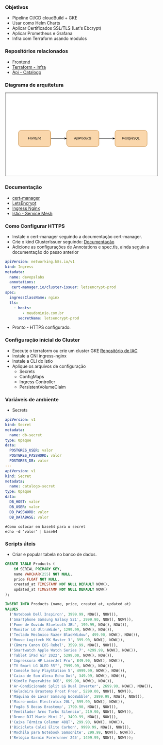 

### Objetivos
 - Pipeline CI/CD cloudBuild + GKE
 - Usar como Helm Charts 
 - Aplicar Certificados SSL/TLS (Let's Ebcrypt)
 - Aplicar Prometheus e Grafana
 - Infra com Terraform usando modulos

### Repositórios relacionados 
- [Frontend](https://github.com/Adenilson365/devopslabs01-frontend)
- [Terraform - Infra](https://github.com/Adenilson365/devopslabs01-iac)
- [Api - Catalogo](https://github.com/Adenilson365/devopslabs01-catalogo)
### Diagrama de arquitetura
![Diagrama](./docs-assets/diagrama.drawio.png)

### Documentação
- [cert-manager](https://cert-manager.io/)
- [LetsEncrypt](https://letsencrypt.org/)
- [Ingress Nginx](https://kubernetes.github.io/ingress-nginx/deploy/#gce-gke)
- [Istio - Service Mesh](https://istio.io/)

### Como Configurar HTTPS
- Instale o cert-manager seguindo a documentação cert-manager.
- Crie o kind ClusterIssuer seguindo: [Documentação](https://cert-manager.io/docs/tutorials/acme/nginx-ingress/)
- Adicione as configurações de Annotations e spec.tls, ainda seguin a documentação do passo anterior
```YAML
apiVersion: networking.k8s.io/v1
kind: Ingress
metadata:
  name: devopslabs
  annotations:
   cert-manager.io/cluster-issuer: letsencrypt-prod
spec:
  ingressClassName: nginx
  tls:
    - hosts:
        - meudominio.com.br
      secretName: letsencrypt-prod
```
- Pronto - HTTPS configurado.

### Configuração inícial do Cluster
- Execute o terraform ou crie um cluster GKE [Repositório de IAC](https://github.com/Adenilson365/devopslabs01-iac)
- Instale a CNI ingress-nginx
- Instale a CLI do Istio 
- Aplique os arquivos de configuração 
  - Secrets
  - ConfigMaps
  - Ingress Controller
  - PersistentVolumeClaim

### Variáveis de ambiente
- Secrets 
```YAML
apiVersion: v1 
kind: Secret
metadata:
  name: db-secret
type: Opaque
data:
  POSTGRES_USER: valor
  POSTGRES_PASSWORD: valor
  POSTGRES_DB: valor
---
apiVersion: v1
kind: Secret
metadata:
  name: catalogo-secret
type: Opaque
data:
  DB_HOST: valor
  DB_USER: valor
  DB_PASSWORD: valor
  DB_DATABASE: valor
```
```shell
#Como colocar em base64 para o secret
echo -d 'valor' | base64 
```


### Scripts úteis

- Criar e popular tabela no banco de dados.

```SQL
CREATE TABLE Products (
    id SERIAL PRIMARY KEY, 
    name VARCHAR(255) NOT NULL,
    price FLOAT NOT NULL, 
    created_at TIMESTAMP NOT NULL DEFAULT NOW(), 
    updated_at TIMESTAMP NOT NULL DEFAULT NOW() 
);

```

```SQL
INSERT INTO Products (name, price, created_at, updated_at)
VALUES 
  ('Notebook Dell Inspiron', 3999.99, NOW(), NOW()),
  ('Smartphone Samsung Galaxy S21', 2999.90, NOW(), NOW()),
  ('Fone de Ouvido Bluetooth JBL', 199.99, NOW(), NOW()),
  ('Monitor LG UltraWide', 1299.99, NOW(), NOW()),
  ('Teclado Mecânico Razer BlackWidow', 499.90, NOW(), NOW()),
  ('Mouse Logitech MX Master 3', 399.90, NOW(), NOW()),
  ('Câmera Canon EOS Rebel', 3599.99, NOW(), NOW()),
  ('Smartwatch Apple Watch Series 7', 4299.99, NOW(), NOW()),
  ('Tablet iPad Air 2022', 5299.00, NOW(), NOW()),
  ('Impressora HP LaserJet Pro', 849.90, NOW(), NOW()),
  ('TV Smart LG OLED 55"', 7999.99, NOW(), NOW()),
  ('Console Sony PlayStation 5', 4999.99, NOW(), NOW()),
  ('Caixa de Som Alexa Echo Dot', 349.99, NOW(), NOW()),
  ('Kindle Paperwhite 8GB', 699.90, NOW(), NOW()),
  ('Ar-Condicionado Split LG Dual Inverter', 2699.90, NOW(), NOW()),
  ('Geladeira Brastemp Frost Free', 5299.00, NOW(), NOW()),
  ('Máquina de Lavar Samsung EcoBubble', 2899.99, NOW(), NOW()),
  ('Micro-ondas Electrolux 20L', 599.99, NOW(), NOW()),
  ('Fogão 5 Bocas Brastemp', 1799.90, NOW(), NOW()),
  ('Ventilador Arno Turbo Silencio', 219.90, NOW(), NOW()),
  ('Drone DJI Mavic Mini 2', 3499.99, NOW(), NOW()),
  ('Caixa Térmica Coleman 48QT', 299.90, NOW(), NOW()),
  ('Bicicleta Caloi Elite Carbon', 9999.99, NOW(), NOW()),
  ('Mochila para Notebook Samsonite', 299.99, NOW(), NOW()),
  ('Relógio Garmin Forerunner 245', 1499.99, NOW(), NOW());

```
